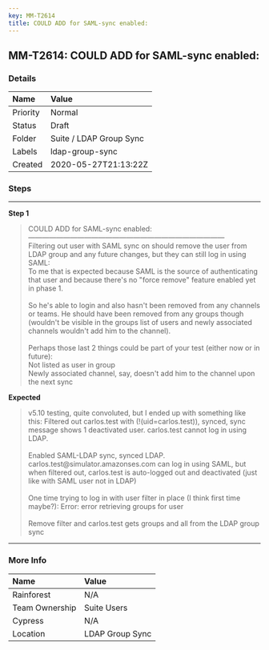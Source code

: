 ```yaml
---
key: MM-T2614
title: COULD ADD for SAML-sync enabled:
---
```


## MM-T2614: COULD ADD for SAML-sync enabled:

### Details

| Name     | Value                   |
| :------- | :---------------------- |
| Priority | Normal                  |
| Status   | Draft                   |
| Folder   | Suite / LDAP Group Sync |
| Labels   | ldap-group-sync         |
| Created  | 2020-05-27T21:13:22Z    |

### Steps

<hr/>

**Step 1**

> <article>COULD ADD for SAML-sync enabled:<br />&mdash;&mdash;&mdash;&mdash;&mdash;&mdash;&mdash;&mdash;&mdash;&mdash;&mdash;&mdash;&mdash;&mdash;&mdash;&mdash;&mdash;&mdash;&mdash;&mdash;&mdash;&mdash;&mdash;&mdash;&mdash;&mdash;&mdash;&mdash;<br />Filtering out user with SAML sync on should remove the user from LDAP group and any future changes, but they can still log in using SAML:<br />To me that is expected because SAML is the source of authenticating that user and because there's no &quot;force remove&quot; feature enabled yet in phase 1.<br /><br />So he's able to login and also hasn't been removed from any channels or teams. He should have been removed from any groups though (wouldn't be visible in the groups list of users and newly associated channels wouldn't add him to the channel).<br /><br />Perhaps those last 2 things could be part of your test (either now or in future):<br />Not listed as user in group<br />Newly associated channel, say, doesn't add him to the channel upon the next sync</article>

**Expected**

> <article>v5.10 testing, quite convoluted, but I ended up with something like this: Filtered out carlos.test with (!(uid=carlos.test)), synced, sync message shows 1 deactivated user. carlos.test cannot log in using LDAP. <br /><br />Enabled SAML-LDAP sync, synced LDAP. carlos.test@simulator.amazonses.com can log in using SAML, but when filtered out, carlos.test is auto-logged out and deactivated (just like with SAML user not in LDAP)<br /><br />One time trying to log in with user filter in place (I think first time maybe?): Error: error retrieving groups for user<br /><br />Remove filter and carlos.test gets groups and all from the LDAP group sync</article>

<hr/>

### More Info

| Name           | Value           |
| :------------- | :-------------- |
| Rainforest     | N/A             |
| Team Ownership | Suite Users     |
| Cypress        | N/A             |
| Location       | LDAP Group Sync |
